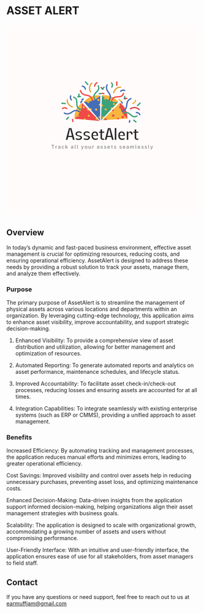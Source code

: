 # ASSET ALERT
<!-- ![Create new account](setup/demo/gifs/v2/sign-up.gif) -->
![Asset alert logo](frontend/public/assetalert.png)

## Overview

In today’s dynamic and fast-paced business environment, effective asset management is crucial for optimizing resources, reducing costs, and ensuring operational efficiency. AssetAlert is designed to address these needs by providing a robust solution to track your assets, manage them, and analyze them effectively.

### Purpose

The primary purpose of AssetAlert is to streamline the management of physical assets across various locations and departments within an organization. By leveraging cutting-edge technology, this application aims to enhance asset visibility, improve accountability, and support strategic decision-making.

1. Enhanced Visibility: To provide a comprehensive view of asset distribution and utilization, allowing for better management and optimization of resources.

2. Automated Reporting: To generate automated reports and analytics on asset performance, maintenance schedules, and lifecycle status.

3. Improved Accountability: To facilitate asset check-in/check-out processes, reducing losses and ensuring assets are accounted for at all times.

4. Integration Capabilities: To integrate seamlessly with existing enterprise systems (such as ERP or CMMS), providing a unified approach to asset management.

### Benefits

Increased Efficiency: By automating tracking and management processes, the application reduces manual efforts and minimizes errors, leading to greater operational efficiency.

Cost Savings: Improved visibility and control over assets help in reducing unnecessary purchases, preventing asset loss, and optimizing maintenance costs.

Enhanced Decision-Making: Data-driven insights from the application support informed decision-making, helping organizations align their asset management strategies with business goals.

Scalability: The application is designed to scale with organizational growth, accommodating a growing number of assets and users without compromising performance.

User-Friendly Interface: With an intuitive and user-friendly interface, the application ensures ease of use for all stakeholders, from asset managers to field staff.

## Contact

If you have any questions or need support, feel free to reach out to us at earmuffjam@gmail.com
